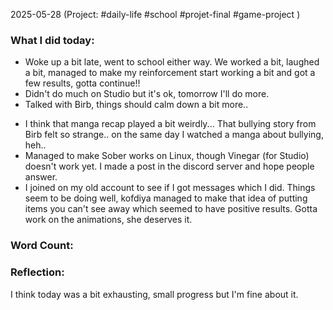 2025-05-28 (Project: #daily-life #school #projet-final  #game-project )

### What I did today:
- Woke up a bit late, went to school either way. We worked a bit, laughed a bit, managed to make my reinforcement start working a bit and got a few results, gotta continue!!
- Didn't do much on Studio but it's ok, tomorrow I'll do more.
- Talked with Birb, things should calm down a bit more.. 
* I think that manga recap played a bit weirdly... That bullying story from Birb felt so strange.. on the same day I watched a manga about bullying, heh..
* Managed to make Sober works on Linux, though Vinegar (for Studio) doesn't work yet. I made a post in the discord server and hope people answer.
* I joined on my old account to see if I got messages which I did. Things seem to be doing well, kofdiya managed to make that idea of putting items you can't see away which seemed to have positive results. Gotta work on the animations, she deserves it.
### Word Count: 
> 

### Reflection:
I think today was a bit exhausting, small progress but I'm fine about it.